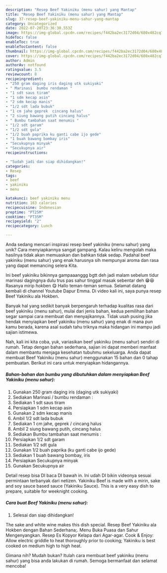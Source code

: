 ```yaml
---
description: "Resep Beef Yakiniku (menu sahur) yang Mantap"
title: "Resep Beef Yakiniku (menu sahur) yang Mantap"
slug: 37-resep-beef-yakiniku-menu-sahur-yang-mantap
category: Uncategorized
date: 2022-07-20T23:36:30.553Z
image: https://img-global.cpcdn.com/recipes/f442ba2ec3172d04/680x482cq70/beef-yakiniku-menu-sahur-foto-resep-utama.jpg
hideToc: false
enableToc: true
enableTocContent: false
thumbnail: https://img-global.cpcdn.com/recipes/f442ba2ec3172d04/680x482cq70/beef-yakiniku-menu-sahur-foto-resep-utama.jpg
cover: https://img-global.cpcdn.com/recipes/f442ba2ec3172d04/680x482cq70/beef-yakiniku-menu-sahur-foto-resep-utama.jpg
author: Admin
authorAv: notfound
ratingvalue: 3.5
reviewcount: 8
recipeingredient:
- "250 gram daging iris daging utk sukiyaki"
- " Marinasi  bumbu rendaman "
- "1 sdt saus tiram"
- "1 sdm kecap asin"
- "2 sdm kecap manis"
- "1/2 sdt lada bubuk"
- "1 cm jahe geprek  cincang halus"
- "2 siung bawang putih cincang halus"
- " Bumbu tambahan saat menumis "
- "1/2 sdt garam"
- "1/2 sdt gula"
- "1/2 buah paprika ku ganti cabe ijo gede"
- "1 buah bawang bombay iris"
- "Secukupnya minyak"
- "Secukupnya air"
recipeinstructions:

- "Sudah jadi dan siap dihidangkan!"
categories:
- Resep
tags:
- beef
- yakiniku
- menu

katakunci: beef yakiniku menu 
nutrition: 163 calories
recipecuisine: Indonesian
preptime: "PT25M"
cooktime: "PT35M"
recipeyield: "2"
recipecategory: Lunch

---
```





Anda sedang mencari inspirasi resep beef yakiniku (menu sahur) yang unik? Cara menyiapkannya sangat gampang. Kalau keliru mengolah maka hasilnya tidak akan memuaskan dan bahkan tidak sedap. Padahal beef yakiniku (menu sahur) yang enak harusnya sih mempunyai aroma dan rasa yang dapat memancing selera Kita.





Ini beef yakiniku bikinnya gampaaanggg bgtt deh jadi malam sebelum tidur marinasi dagingnya dulu trus pas sahur tinggal masak sebentar deh 😁😆 Rasanya mirip hokben 😋 Hallo teman-teman semua. Selamat datang kembali di channel Youtube Dapur Emma. Di video kali ini, saya punya resep Beef Yakiniku ala Hokben.

Banyak hal yang sedikit banyak berpengaruh terhadap kualitas rasa dari beef yakiniku (menu sahur), mulai dari jenis bahan, kedua pemilihan bahan segar sampai cara membuat dan menyajikannya. Tidak usah pusing jika hendak menyiapkan beef yakiniku (menu sahur) yang enak di mana pun kamu berada, karena asal sudah tahu triknya maka hidangan ini mampu jadi sajian istimewa.






Nah, kali ini kita coba, yuk, variasikan beef yakiniku (menu sahur) sendiri di rumah. Tetap dengan bahan sederhana, sajian ini dapat memberi manfaat dalam membantu menjaga kesehatan tubuhmu sekeluarga. Anda dapat membuat Beef Yakiniku (menu sahur) menggunakan 15 bahan dan 0 tahap pembuatan. Berikut ini cara untuk menyiapkan hidangannya.

<!--inarticleads1-->

##### Bahan-bahan dan bumbu yang dibutuhkan dalam menyiapkan Beef Yakiniku (menu sahur):

1. Gunakan 250 gram daging iris (daging utk sukiyaki)
1. Sediakan  Marinasi / bumbu rendaman :
1. Sediakan 1 sdt saus tiram
1. Persiapkan 1 sdm kecap asin
1. Gunakan 2 sdm kecap manis
1. Ambil 1/2 sdt lada bubuk
1. Sediakan 1 cm jahe, geprek / cincang halus
1. Ambil 2 siung bawang putih, cincang halus
1. Sediakan  Bumbu tambahan saat menumis :
1. Persiapkan 1/2 sdt garam
1. Sediakan 1/2 sdt gula
1. Gunakan 1/2 buah paprika (ku ganti cabe ijo gede)
1. Sediakan 1 buah bawang bombay, iris
1. Persiapkan Secukupnya minyak
1. Gunakan Secukupnya air


Detail resep bisa DI baca DI bawah in. Ini udah DI bikin videonya sesuai permintaan terbanyak dari netizen. Yakiniku Beef is made with a mirin, sake and soy sauce based sauce (Yakiniku Sauce). This is a very easy dish to prepare, suitable for weeknight cooking. 

<!--inarticleads2-->

##### Cara buat Beef Yakiniku (menu sahur):


1. Selesai dan siap dihidangkan!

The sake and white wine makes this dish special. Resep Beef Yakiniku ala Hokben dengan Bahan Sederhana;. Menu Buka Puasa dan Sahur Mengenyangkan. Resep Es Kopyor Kelapa dari Agar-agar. Cook &amp; Enjoy: Allow electric griddle to heat thoroughly prior to cooking; Yakiniku is best cooked on medium high to high heat. 

Gimana nih? Mudah bukan? Itulah cara membuat beef yakiniku (menu sahur) yang bisa anda lakukan di rumah. Semoga bermanfaat dan selamat mencoba!
